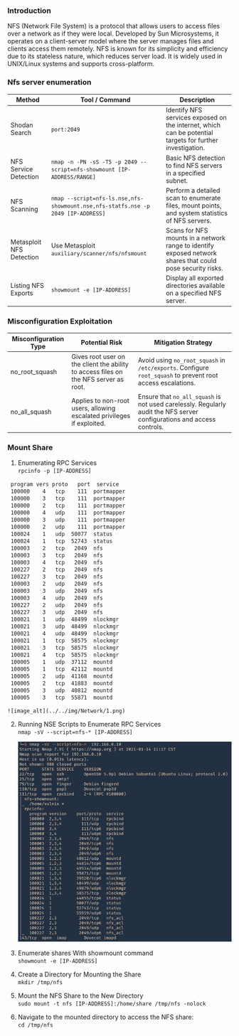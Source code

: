 ### **Introduction**

NFS (Network File System) is a protocol that allows users to access files over a network as if they were local. Developed by Sun Microsystems, it operates on a client-server model where the server manages files and clients access them remotely. NFS is known for its simplicity and efficiency due to its stateless nature, which reduces server load. It is widely used in UNIX/Linux systems and supports cross-platform.

### **Nfs server enumeration**

| Method | Tool / Command | Description |
| --- | --- | --- |
| Shodan Search | `port:2049` | Identify NFS services exposed on the internet, which can be potential targets for further investigation. |
| NFS Service Detection | `nmap -n -PN -sS -T5 -p 2049 --script=nfs-showmount [IP-ADDRESS/RANGE]` | Basic NFS detection to find NFS servers in a specified subnet. |
|  NFS Scanning | `nmap --script=nfs-ls.nse,nfs-showmount.nse,nfs-statfs.nse -p 2049 [IP-ADDRESS]` | Perform a detailed scan to enumerate files, mount points, and system statistics of NFS servers. |
| Metasploit NFS Detection | Use Metasploit `auxiliary/scanner/nfs/nfsmount` | Scans for NFS mounts in a network range to identify exposed network shares that could pose security risks. |
| Listing NFS Exports | `showmount -e [IP-ADDRESS]` | Display all exported directories available on a specified NFS server. |

### **Misconfiguration Exploitation**

| Misconfiguration Type | Potential Risk | Mitigation Strategy |
| --- | --- | --- |
| no_root_squash | Gives root user on the client the ability to access files on the NFS server as root. | Avoid using `no_root_squash` in `/etc/exports`. Configure `root_squash` to prevent root access escalations. |
| no_all_squash | Applies to non-root users, allowing escalated privileges if exploited. | Ensure that `no_all_squash` is not used carelessly. Regularly audit the NFS server configurations and access controls. |

### **Mount Share**

1.  Enumerating RPC Services  
    `rpcinfo -p [IP-ADDRESS]` 
```
 program vers proto   port  service
 100000    4   tcp    111  portmapper
 100000    3   tcp    111  portmapper
 100000    2   tcp    111  portmapper
 100000    4   udp    111  portmapper
 100000    3   udp    111  portmapper
 100000    2   udp    111  portmapper
 100024    1   udp  50077  status
 100024    1   tcp  52743  status
 100003    2   tcp   2049  nfs
 100003    3   tcp   2049  nfs
 100003    4   tcp   2049  nfs
 100227    2   tcp   2049  nfs
 100227    3   tcp   2049  nfs
 100003    2   udp   2049  nfs
 100003    3   udp   2049  nfs
 100003    4   udp   2049  nfs
 100227    2   udp   2049  nfs
 100227    3   udp   2049  nfs
 100021    1   udp  48499  nlockmgr
 100021    3   udp  48499  nlockmgr
 100021    4   udp  48499  nlockmgr
 100021    1   tcp  58575  nlockmgr
 100021    3   tcp  58575  nlockmgr
 100021    4   tcp  58575  nlockmgr
 100005    1   udp  37112  mountd
 100005    1   tcp  42112  mountd
 100005    2   udp  41168  mountd
 100005    2   tcp  41883  mountd
 100005    3   udp  40812  mountd
 100005    3   tcp  55871  mountd
```
    ![image_alt](../../img/Network/1.png)

2.  Running NSE Scripts to Enumerate RPC Services  
    `nmap -sV --script=nfs-* [IP-ADDRESS]`  
    
    ![image_alt](../../img/Network/2.png)
    
3.  Enumerate shares With showmount command  
    `showmount -e [IP-ADDRESS]`  

4.  Create a Directory for Mounting the Share  
    `mkdir /tmp/nfs`
    
5.  Mount the NFS Share to the New Directory  
    `sudo mount -t nfs [IP-ADDRESS]:/home/share /tmp/nfs -nolock`
    
6.  Navigate to the mounted directory to access the NFS share:  
    `cd /tmp/nfs`